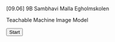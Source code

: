 [09.06] 9B Sambhavi Malla Egholmskolen
<!DOCTYPE html>

<html lang="en">

<head>

  <meta charset="UTF-8">

  <meta name="viewport" content="width=device-width, initial-scale=1.0">

  <title>Teachable Machine Image Model</title>

  <script src="https://cdn.jsdelivr.net/npm/@tensorflow/tfjs@latest/dist/tf.min.js"></script>

  <script src="https://cdn.jsdelivr.net/npm/@teachablemachine/image@latest/dist/teachablemachine-image.min.js"></script>

</head>

<body>

  <div>Teachable Machine Image Model</div>

  <button type="button" onclick="init()">Start</button>

  <div id="webcam-container"></div>

  <div id="label-container"></div>

  <script type="text/javascript">

    // the link to your model provided by Teachable Machine export panel

    const modelURL = "https://raw.githubusercontent.com/your-username/your-repo/master/my_model/model.json";

    const metadataURL = "https://raw.githubusercontent.com/your-username/your-repo/master/my_model/metadata.json";

    let model, webcam, labelContainer, maxPredictions;

    async function init() {

      // load the model and metadata

      model = await tmImage.load(modelURL, metadataURL);

      maxPredictions = model.getTotalClasses();

      // Convenience function to setup a webcam

      const flip = true; // whether to flip the webcam

      webcam = new tmImage.Webcam(200, 200, flip); // width, height, flip

      await webcam.setup(); // request access to the webcam

      await webcam.play();

      window.requestAnimationFrame(loop);

      // append elements to the DOM

      document.getElementById("webcam-container").appendChild(webcam.canvas);

      labelContainer = document.getElementById("label-container");

      for (let i = 0; i < maxPredictions; i++) { // and class labels

        labelContainer.appendChild(document.createElement("div"));

      }

    }

    async function loop() {

      webcam.update(); // update the webcam frame

      await predict();

      window.requestAnimationFrame(loop);

    }

    // run the webcam image through the image model

    async function predict() {

      // predict can take in an image, video, or canvas html element

      const prediction = await model.predict(webcam.canvas);

      for (let i = 0; i < maxPredictions; i++) {

        const classPrediction =

          prediction[i].className + ": " + prediction[i].probability.toFixed(2);

        labelContainer.childNodes[i].innerHTML = classPrediction;

      }

    }

  </script>

</body>

</html>
